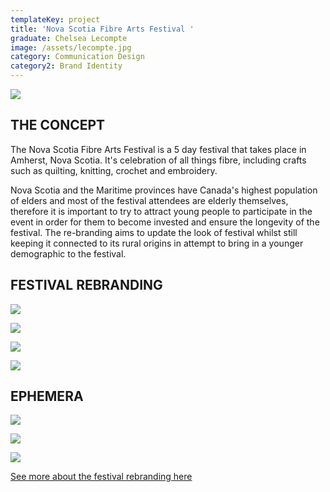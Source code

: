 ```yaml
---
templateKey: project
title: 'Nova Scotia Fibre Arts Festival '
graduate: Chelsea Lecompte
image: /assets/lecompte.jpg
category: Communication Design
category2: Brand Identity
---
```

![](/assets/lecompte102.jpg)

## THE CONCEPT

The Nova Scotia Fibre Arts Festival is a 5 day festival that takes place in Amherst, Nova Scotia. It's celebration of all things fibre, including crafts such as quilting, knitting, crochet and embroidery.

Nova Scotia and the Maritime provinces have Canada's highest population of elders and most of the festival attendees are elderly themselves, therefore it is important to try to attract young people to participate in the event in order for them to become invested and ensure the longevity of the festival. The re-branding aims to update the look of festival whilst still keeping it connected to its rural origins in attempt to bring in a younger demographic to the festival.

## FESTIVAL REBRANDING

![](/assets/lecompte103.jpg)

![](/assets/lecompte108.jpg)

![](/assets/lecompte104.jpg)

![](/assets/lecompte105.jpg)



## EPHEMERA

![](/assets/lecompte106.jpg)

![](/assets/lecompte107.jpg)

![](/assets/lecompte_chelsea_001.jpg)

[See more about the festival rebranding here](http://www.chelsealecompte.com/nova-scotia-fibre-arts-festival/)
